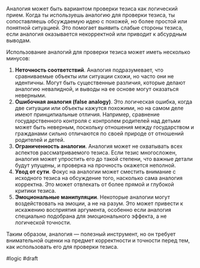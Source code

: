 Аналогия может быть вариантом проверки тезиса как логический прием. Когда ты используешь аналогию для проверки тезиса, ты сопоставляешь обсуждаемую идею с похожей, но более простой или понятной ситуацией. Это помогает выявить слабые стороны тезиса, если аналогия оказывается некорректной или приводит к абсурдным выводам.

Использование аналогий для проверки тезиса может иметь несколько минусов:
1. **Неточность соответствий**. Аналогия подразумевает, что сравниваемые объекты или ситуации схожи, но часто они не идентичны. Могут быть существенные различия, которые делают аналогию невалидной, и выводы на ее основе могут оказаться неверными.
2. **Ошибочная аналогия (false analogy)**. Это логическая ошибка, когда две ситуации или объекты кажутся похожими, но на самом деле имеют принципиальные отличия. Например, сравнение государственного контроля с контролем родителей над детьми может быть неверным, поскольку отношения между государством и гражданами сильно отличаются по своей природе от отношений родителей и детей.
3. **Ограниченность аналогии**. Аналогия может не охватывать всех аспектов рассматриваемого тезиса. Если тезис многосложен, аналогия может упростить его до такой степени, что важные детали будут упущены, и проверка на прочность окажется неполной.
4. **Увод от сути**. Фокус на аналогии может сместить внимание с исходного тезиса на обсуждение того, насколько сама аналогия корректна. Это может отвлекать от более прямой и глубокой критики тезиса.
5. **Эмоциональные манипуляции**. Некоторые аналогии могут воздействовать на эмоции, а не на разум. Это может привести к искажению восприятия аргумента, особенно если аналогия специально подобрана для эмоционального эффекта, а не логической точности.

Таким образом, аналогия — полезный инструмент, но он требует внимательной оценки на предмет корректности и точности перед тем, как использовать его для проверки тезиса.

#logic #draft